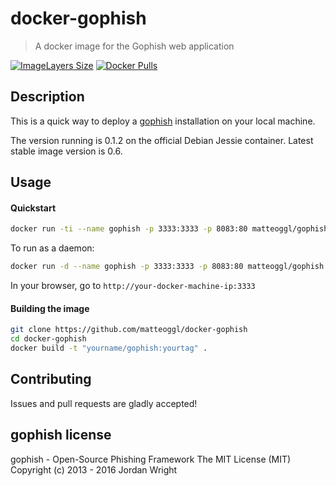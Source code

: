 # docker-gophish

> A docker image for the Gophish web application

[![ImageLayers Size](https://img.shields.io/imagelayers/image-size/matteoggl/gophish/latest.svg?style=flat-square)](http://hub.docker.com/r/matteoggl/gophish) [![Docker Pulls](https://img.shields.io/docker/pulls/matteoggl/gophish.svg?style=flat-square)](https://hub.docker.com/r/matteoggl/gophish)


## Description

This is a quick way to deploy a [gophish](https://github.com/gophish/gophish) installation on your local machine.

The version running is 0.1.2 on the official Debian Jessie container. Latest stable image version is 0.6.

## Usage

#### Quickstart

```bash
docker run -ti --name gophish -p 3333:3333 -p 8083:80 matteoggl/gophish
```
To run as a daemon:

```bash
docker run -d --name gophish -p 3333:3333 -p 8083:80 matteoggl/gophish
```

In your browser, go to ```http://your-docker-machine-ip:3333```

#### Building the image

```bash
git clone https://github.com/matteoggl/docker-gophish
cd docker-gophish
docker build -t "yourname/gophish:yourtag" .
```

## Contributing

Issues and pull requests are gladly accepted!

## gophish license

gophish - Open-Source Phishing Framework
The MIT License (MIT)
Copyright (c) 2013 - 2016 Jordan Wright
